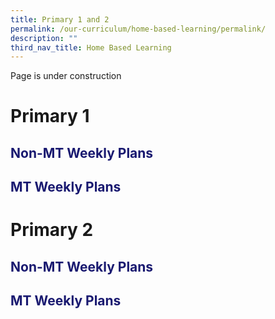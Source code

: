 ```yaml
---
title: Primary 1 and 2
permalink: /our-curriculum/home-based-learning/permalink/
description: ""
third_nav_title: Home Based Learning
---
```

Page is under construction

# Primary 1
<h2 style="color:midnightblue">Non-MT Weekly Plans</h2>
<h2 style="color:midnightblue">MT Weekly Plans</h2>

# Primary 2
<h2 style="color:midnightblue">Non-MT Weekly Plans</h2>
<h2 style="color:midnightblue">MT Weekly Plans</h2>